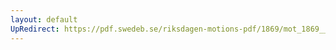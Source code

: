 ```yaml
---
layout: default
UpRedirect: https://pdf.swedeb.se/riksdagen-motions-pdf/1869/mot_1869__ak__00150/mot_1869__ak__00150_001.pdf
---
```

